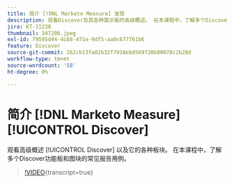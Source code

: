 ```yaml
---
title: 简介 [!DNL Marketo Measure] 发现
description: 观看Discover及其各种展示板的高级概述。 在本课程中，了解多个Discover功能板和图块的常见报告用例。
jira: KT-11230
thumbnail: 347206.jpeg
exl-id: 79595d44-4c68-471e-9df5-aa0c677761b6
feature: Discover
source-git-commit: 262cb13fa02b32f7918ebd569720b80078c2b28d
workflow-type: tm+mt
source-wordcount: '58'
ht-degree: 0%

---
```


# 简介 [!DNL Marketo Measure] [!UICONTROL Discover]

观看高级概述 [!UICONTROL Discover] 以及它的各种板块。 在本课程中，了解多个Discover功能板和图块的常见报告用例。

>[!VIDEO](https://video.tv.adobe.com/v/347206/?learn=on){transcript=true}

